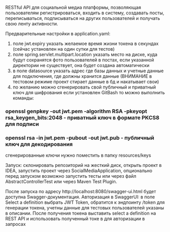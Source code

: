 RESTful API для социальной медиа платформы, позволяющая пользователям регистрироваться, входить в систему, создавать посты, переписываться, подписываться на других пользователей и получать свою ленту активности.

Предварительные настройки в application.yaml: 
1. поле jwt.expiry указать желаемое время жизни токена в секундах (сейчас установлен на один сутки для тестов)
2. поле spring.servlet.multipart.location указать место на диске, куда будут сохранятся фото пользователей в постах, если указанной директории не существует, она будет создана автоматически
3. в поле datasource указать адрес где базы данных и учетные данные для подключения, где должны хранится данные (ВНИМАНИЕ в тестовом режиме проект стирает данные в бд и накатывает свои)
4. по желанию можно сгенерировать свой публичный и приватный ключ для шифрования если установлен GitBash то можно выполнить команды:
### openssl genpkey -out jwt.pem -algorithm RSA -pkeyopt rsa_keygen_bits:2048 - приватный ключ в формате PKCS8 для подписи
### openssl rsa -in jwt.pem -pubout -out jwt.pub - публичный ключ для декодирования
сгенерированные ключи нужно поместить в папку resources/keys


Запуск: склонировать репозиторий на жесткий диск, открыть проект в IDEA, запустить проект через SocialMediaApplication, опционально перед запуском возможно запустить тесты или через файл AbstractControllerTest или через Maven Test Plugin.

После запуска по адресу http://localhost:8080/swagger-ui.html будет доступна Swagger-документация.
Авторизация в SwaggerUI: в поле Select a definition выбрать JWT Token, обратится к эндпоинту /token для генерации токена, учетны данные для тестовых пользователей указаны в описании.
После получения токена выставить select a definition на REST API и использовать полученный токе в для авторизации в запросах
